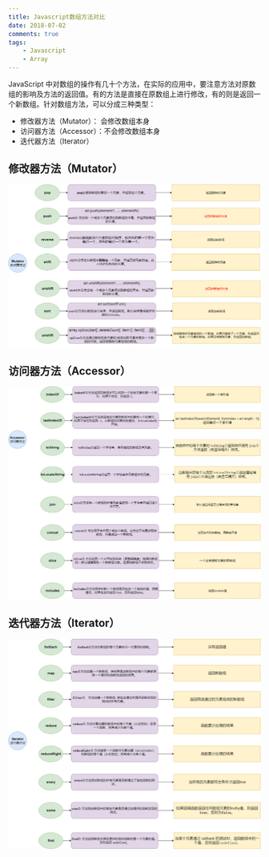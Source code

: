 ```yaml
---
title: Javascript数组方法对比
date: 2018-07-02
comments: true
tags: 
	- Javascript
	- Array
---
```


JavaScript 中对数组的操作有几十个方法，在实际的应用中，要注意方法对原数组的影响及方法的返回值。有的方法是直接在原数组上进行修改，有的则是返回一个新数组。针对数组方法，可以分成三种类型：

* 修改器方法（Mutator）： 会修改数组本身
* 访问器方法（Accessor）：不会修改数组本身
* 迭代器方法（Iterator）

<!--more-->

## 修改器方法（Mutator）

![Mutator](Javascript数组方法对比/修改器方法.png)

## 访问器方法（Accessor）
![Accessor](Javascript数组方法对比/访问器方法.png)

## 迭代器方法（Iterator）
![Iterator](Javascript数组方法对比/迭代器方法.png)


